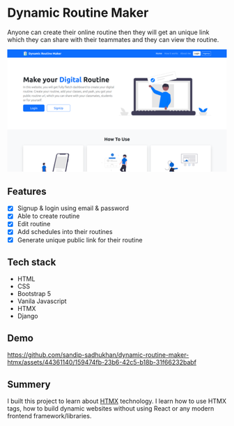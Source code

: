 # Dynamic Routine Maker

Anyone can create their online routine then they will get an unique link which they can share with their teammates and they can view the routine.

![Screen](./screenshots/screen.png)

## Features

-   [x] Signup & login using email & password
-   [x] Able to create routine
-   [x] Edit routine
-   [x] Add schedules into their routines
-   [x] Generate unique public link for their routine

## Tech stack

-   HTML
-   CSS
-   Bootstrap 5
-   Vanila Javascript
-   HTMX
-   Django

## Demo

https://github.com/sandip-sadhukhan/dynamic-routine-maker-htmx/assets/44361140/159474fb-23b6-42c5-b18b-31f66232babf

## Summery

I built this project to learn about [HTMX](https://htmx.org/) technology. I learn how to use HTMX tags, how to build dynamic websites without using React or any modern frontend framework/libraries.
